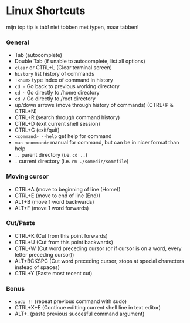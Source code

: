 # Linux Shortcuts

mijn top tip is tab! niet tobben met typen, maar tabben!

### General
- Tab (autocomplete)
- Double Tab (if unable to autocomplete, list all options)
- `clear` or CTRL+L (Clear terminal screen)
- `history` list history of commands
- `!<num>` type index of command in history
- `cd -` Go back to previous working directory
- `cd ~` Go directly to /home directory
- `cd /` Go directly to /root directory
- up/down arrows (move through history of commands) (CTRL+P & CTRL+N)
- CTRL+R (search through command history)
- CTRL+D (exit current shell session)
- CTRL+C (exit/quit)
- `<command> --help` get help for command
- `man <command>` manual for command, but can be in nicer format than help
- `..` parent directory (i.e. `cd ..`)
- `.` current directory (i.e. `rm ./somedir/somefile`) 

### Moving cursor
- CTRL+A (move to beginning of line (Home))
- CTRL+E (move to end of line (End))
- ALT+B (move 1 word backwards)
- ALT+F (move 1 word forwards)  

### Cut/Paste
- CTRL+K (Cut from this point forwards)
- CTRL+U (Cut from this point backwards)
- CTRL+W (Cut word preceding cursor (or if cursor is on a word, every letter preceding cursor))
- ALT+BCKSPC (Cut word preceding cursor, stops at special characters instead of spaces)
- CTRL+Y (Paste most recent cut)

### Bonus
- `sudo !!` (repeat previous command with sudo)
- CTRL+X+E (Continue editting current shell line in text editor)
- ALT+. (paste previous succesful command argument)